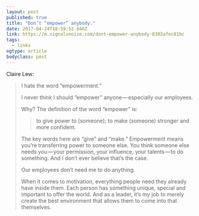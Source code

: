 ```yaml
---
layout: post 
published: true 
title: "Don’t “empower” anybody." 
date: 2017-04-24T18:59:52.846Z 
link: https://m.signalvnoise.com/dont-empower-anybody-8302afec81bc 
tags:
  - links
ogtype: article 
bodyclass: post 
---
```


Claire Lew:

> I hate the word “empowerment.”
> 
> I never think I should “empower” anyone — especially our employees.
> 
> Why? The definition of the word “empower” is:
> 
> > to give power to (someone); to make (someone) stronger and more confident.
> 
> The key words here are “give” and “make.” Empowerment means you’re transferring power to someone else. You think someone else needs you — your permission, your influence, your talents — to do something. And I don’t ever believe that’s the case.
> 
> Our employees don’t need me to do anything.
> 
> When it comes to motivation, everything people need they already have inside them. Each person has something unique, special and important to offer the world. And as a leader, it’s my job to merely create the best environment that allows them to come into that themselves.
